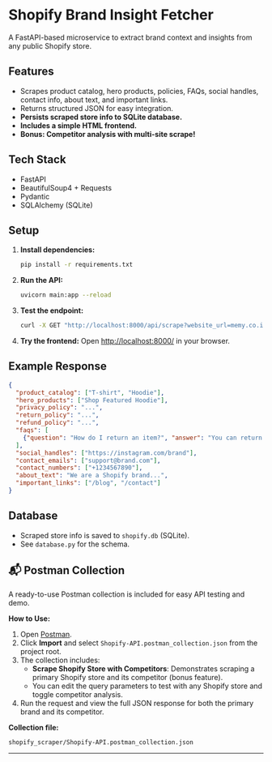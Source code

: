 # Shopify Brand Insight Fetcher

A FastAPI-based microservice to extract brand context and insights from any public Shopify store.

## Features
- Scrapes product catalog, hero products, policies, FAQs, social handles, contact info, about text, and important links.
- Returns structured JSON for easy integration.
- **Persists scraped store info to SQLite database.**
- **Includes a simple HTML frontend.**
- **Bonus: Competitor analysis with multi-site scrape!**

## Tech Stack
- FastAPI
- BeautifulSoup4 + Requests
- Pydantic
- SQLAlchemy (SQLite)

## Setup

1. **Install dependencies:**
   ```bash
   pip install -r requirements.txt
   ```

2. **Run the API:**
   ```bash
   uvicorn main:app --reload
   ```

3. **Test the endpoint:**
   ```bash
   curl -X GET "http://localhost:8000/api/scrape?website_url=memy.co.in"
   ```

4. **Try the frontend:**
   Open [http://localhost:8000/](http://localhost:8000/) in your browser.

## Example Response
```json
{
  "product_catalog": ["T-shirt", "Hoodie"],
  "hero_products": ["Shop Featured Hoodie"],
  "privacy_policy": "...",
  "return_policy": "...",
  "refund_policy": "...",
  "faqs": [
    {"question": "How do I return an item?", "answer": "You can return..."}
  ],
  "social_handles": ["https://instagram.com/brand"],
  "contact_emails": ["support@brand.com"],
  "contact_numbers": ["+1234567890"],
  "about_text": "We are a Shopify brand...",
  "important_links": ["/blog", "/contact"]
}
```

## Database
- Scraped store info is saved to `shopify.db` (SQLite).
- See `database.py` for the schema.

## 📬 Postman Collection
A ready-to-use Postman collection is included for easy API testing and demo.

**How to Use:**
1. Open [Postman](https://www.postman.com/).
2. Click **Import** and select `Shopify-API.postman_collection.json` from the project root.
3. The collection includes:
   - **Scrape Shopify Store with Competitors**: Demonstrates scraping a primary Shopify store and its competitor (bonus feature).
   - You can edit the query parameters to test with any Shopify store and toggle competitor analysis.
4. Run the request and view the full JSON response for both the primary brand and its competitor.

**Collection file:**
```
shopify_scraper/Shopify-API.postman_collection.json
```

---
